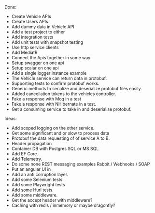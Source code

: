 Done:  
- Create Vehicle APIs  
- Create Users APIs  
- Add dummy data in Vehicle API  
- Add a test project to either  
- Add integration tests  
- Add unit tests with snapshot testing  
- Use http service clients  
- Add MediatR  
- Connect the Apis together in some way  
- Setup swagger on one api  
- Setup scalar on one api  
- Add a single logger instance example 
- The Vehicle service can return data in protobuf.
- Supporting tests to confirm protobuf works.
- Generic methods to serialize and deserialize protobuf files easily.
- Added cancellation tokens to the vehicles controller.
- Fake a response with Moq in a test
- Fake a response with NHibernate in a test.
- Get a consuming service to take in and deserialise protobuf.

Ideas:  
- Add scoped logging on the other service.
- Get some significant and or slow to process data
- Protobuf the data requesting of of service A to B.
- Header propagation
- Container DB with Postgres SQL or MS SQL
- Add EF Core.
- Add Telemetry.
- Do some none REST messaging examples Rabbit / Webhooks / SOAP
- Put an angular UI in
- Add an anti corruption layer.
- Add some Selenium tests
- Add some Playwright tests
- Add some Hurl tests.
- Add some middleware.
- Get the accept header with middleware?
- Caching with redis / inmemory or maybe dragonfly?